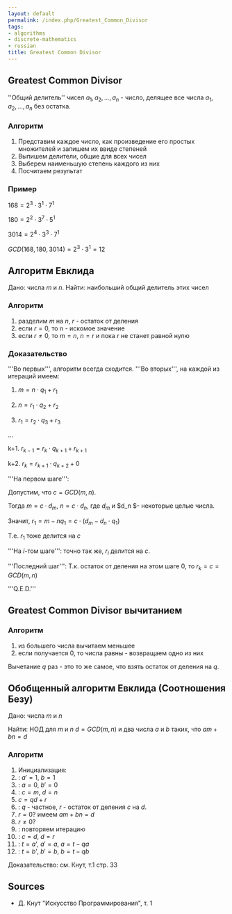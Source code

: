 ```yaml
---
layout: default
permalink: /index.php/Greatest_Common_Divisor
tags:
- algorithms
- discrete-mathematics
- russian
title: Greatest Common Divisor
---
```

## Greatest Common Divisor

''Общий делитель'' чисел $a_1, a_2, ..., a_n$ - число, делящее все числа $a_1, a_2, ..., a_n$ без остатка.

### Алгоритм

1. Представим каждое число, как произведение его простых множителей и запишем их ввиде степеней
1. Выпишем делители, общие для всех чисел
1. Выберем наименьшую степень каждого из них
1. Посчитаем результат

### Пример

$168 = 2^3 \cdot 3^1 \cdot 7^1$

$180 = 2^2 \cdot 3^7 \cdot 5^1$

$3014 = 2^4 \cdot 3^3 \cdot 7^1$

$GCD(168, 180, 3014) = 2^3 \cdot 3^1 = 12$

## Алгоритм Евклида

Дано: числа $m$ и $n$. Найти: наибольший общий делитель этих чисел

### Алгоритм

1. разделим $m$ на $n$, $r$ - остаток от деления
1. если $r = 0$, то n - искомое значение
1. если $r \neq 0$, то $m = n$, $n = r$ и пока $r$ не станет равной нулю

### Доказательство

'''Во первых''', алгоритм всегда сходится.
'''Во вторых''', на каждой из итераций имеем:

1. $m = n \cdot q_1 + r_1$

2. $n = r_1 \cdot q_2 + r_2$

3. $r_1 = r_2 \cdot q_3 + r_3$

...

k+1. $r_{k-1} = r_k \cdot q_{k+1} + r_{k+1}$

k+2. $r_k = r_{k+1} \cdot q_{k+2} + 0$


'''На первом шаге''': 

Допустим, что $c = GCD(m, n)$.

Тогда 
$m = c \cdot d_m$,
$n = c \cdot d_n$,
где $d_m$ и $d_n $- некоторые целые числа.

Значит, $r_1 = m - n q_1 = c \cdot (d_m - d_n \cdot q_1$)

Т.е. $r_1$ тоже делится на $c$


'''На $i$-том шаге''': точно так же, $r_i$ делится на $c$.


'''Последний шаг''': 
Т.к. остаток от деления на этом шаге 0, то $r_k = c = GCD(m, n)$

'''Q.E.D.'''

## Greatest Common Divisor вычитанием

### Алгоритм

1. из большего числа вычитаем меньшее
1. если получается 0, то числа равны - возвращаем одно из них


Вычетание $q$ раз - это то же самое, что взять остаток от деления на $q$.


## Обобщенный алгоритм Евклида (Соотношения Безу)

Дано: числа $m$ и $n$

Найти: НОД для $m$ и $n$ $d = GCD(m, n)$ и два числа $a$ и $b$ таких, что $am + bn = d$

### Алгоритм

1. Инициализация:
1. : $a' = 1$, $b = 1$
1. : $a = 0$, $b' = 0$
1. : $c = m$, $d = n$
1. $c = qd + r$
1. : $q$ - частное, $r$ - остаток от деления $c$ на $d$.
1. $r = 0$? имеем $am + bn = d$
1. $r \neq 0$?
1. : повторяем итерацию
1. : $c = d$, $d = r$
1. : $t = a$', $a' = a$, $a = t - qa$
1. : $t = b$', $b' = b$, $b = t - qb$


Доказательство: см. Кнут, т.1 стр. 33

## Sources
- Д. Кнут "Искусство Программирования", т. 1
